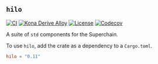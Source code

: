 ## `hilo`

<a href="https://github.com/op-rs/hilo/actions/workflows/rust_ci.yaml"><img src="https://github.com/op-rs/hilo/actions/workflows/rust_ci.yaml/badge.svg?label=ci" alt="CI"></a>
<a href="https://crates.io/crates/hilo"><img src="https://img.shields.io/crates/v/hilo.svg?label=hilo&labelColor=2a2f35" alt="Kona Derive Alloy"></a>
<a href="https://github.com/op-rs/hilo/blob/main/LICENSE.md"><img src="https://img.shields.io/badge/License-MIT-d1d1f6.svg?label=license&labelColor=2a2f35" alt="License"></a>
<a href="https://img.shields.io/codecov/c/github/op-rs/hilo"><img src="https://img.shields.io/codecov/c/github/op-rs/hilo" alt="Codecov"></a>

A suite of `std` components for the Superchain.

To use `hilo`, add the crate as a dependency to a `Cargo.toml`.

```toml
hilo = "0.11"
```
